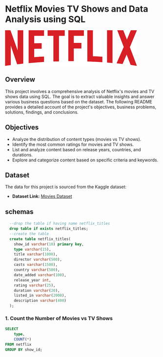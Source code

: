 # Netflix Movies TV Shows and Data Analysis using SQL

![](https://github.com/MANISH-KUMAR1902/netflix/blob/main/download.png)

## Overview
This project involves a comprehensive analysis of Netflix's movies and TV shows data using SQL. The goal is to extract valuable insights and answer various business questions based on the dataset. The following README provides a detailed account of the project's objectives, business problems, solutions, findings, and conclusions.

## Objectives

- Analyze the distribution of content types (movies vs TV shows).
- Identify the most common ratings for movies and TV shows.
- List and analyze content based on release years, countries, and durations.
- Explore and categorize content based on specific criteria and keywords.

## Dataset

The data for this project is sourced from the Kaggle dataset:

- **Dataset Link:** [Movies Dataset](https://www.kaggle.com/datasets/shivamb/netflix-shows?resource=download)

## schemas
```sql
  --drop the table if having name netflix_titles
  drop table if exists netflix_titles;
  --create the table
  create table netflix_titles(
  	show_id varchar(10) primary key,
  	type varchar(15),
  	title varchar(1000),
  	director varchar(500),
  	casts varchar(1500),
  	country varchar(500),
  	date_added varchar(100),
  	release_year int,
  	rating varchar(25),
  	duration varchar(20),
  	listed_in varchar(2000),
  	description varchar(400)
  );
  ```
### 1. Count the Number of Movies vs TV Shows

```sql
SELECT 
    type,
    COUNT(*)
FROM netflix
GROUP BY show_id;
```
